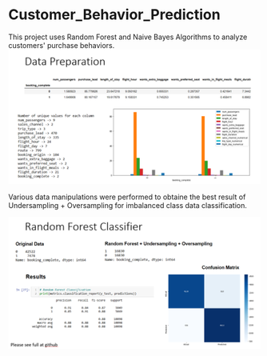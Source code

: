 # Customer_Behavior_Prediction
This project uses Random Forest and Naive Bayes Algorithms to analyze customers' purchase behaviors. 
![alt text](https://github.com/islambekkurakbay/Customer_Behavior_Prediction/blob/main/Capture2.PNG?raw=true)


Various data manipulations were performed to obtaine the best result of Undersampling + Oversampling for imbalanced class data classification.

![alt text](https://github.com/islambekkurakbay/Customer_Behavior_Prediction/blob/main/Capture.PNG?raw=true)
